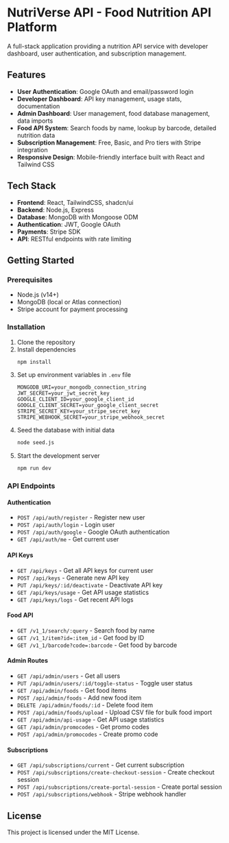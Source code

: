 
# NutriVerse API - Food Nutrition API Platform

A full-stack application providing a nutrition API service with developer dashboard, user authentication, and subscription management.

## Features

- **User Authentication**: Google OAuth and email/password login
- **Developer Dashboard**: API key management, usage stats, documentation
- **Admin Dashboard**: User management, food database management, data imports
- **Food API System**: Search foods by name, lookup by barcode, detailed nutrition data
- **Subscription Management**: Free, Basic, and Pro tiers with Stripe integration
- **Responsive Design**: Mobile-friendly interface built with React and Tailwind CSS

## Tech Stack

- **Frontend**: React, TailwindCSS, shadcn/ui
- **Backend**: Node.js, Express
- **Database**: MongoDB with Mongoose ODM
- **Authentication**: JWT, Google OAuth
- **Payments**: Stripe SDK
- **API**: RESTful endpoints with rate limiting

## Getting Started

### Prerequisites

- Node.js (v14+)
- MongoDB (local or Atlas connection)
- Stripe account for payment processing

### Installation

1. Clone the repository
2. Install dependencies
   ```bash
   npm install
   ```
3. Set up environment variables in `.env` file
   ```
   MONGODB_URI=your_mongodb_connection_string
   JWT_SECRET=your_jwt_secret_key
   GOOGLE_CLIENT_ID=your_google_client_id
   GOOGLE_CLIENT_SECRET=your_google_client_secret
   STRIPE_SECRET_KEY=your_stripe_secret_key
   STRIPE_WEBHOOK_SECRET=your_stripe_webhook_secret
   ```
4. Seed the database with initial data
   ```bash
   node seed.js
   ```
5. Start the development server
   ```bash
   npm run dev
   ```

### API Endpoints

#### Authentication
- `POST /api/auth/register` - Register new user
- `POST /api/auth/login` - Login user
- `POST /api/auth/google` - Google OAuth authentication
- `GET /api/auth/me` - Get current user

#### API Keys
- `GET /api/keys` - Get all API keys for current user
- `POST /api/keys` - Generate new API key
- `PUT /api/keys/:id/deactivate` - Deactivate API key
- `GET /api/keys/usage` - Get API usage statistics
- `GET /api/keys/logs` - Get recent API logs

#### Food API
- `GET /v1_1/search/:query` - Search food by name
- `GET /v1_1/item?id=:item_id` - Get food by ID
- `GET /v1_1/barcode?code=:barcode` - Get food by barcode

#### Admin Routes
- `GET /api/admin/users` - Get all users
- `PUT /api/admin/users/:id/toggle-status` - Toggle user status
- `GET /api/admin/foods` - Get food items
- `POST /api/admin/foods` - Add new food item
- `DELETE /api/admin/foods/:id` - Delete food item
- `POST /api/admin/foods/upload` - Upload CSV file for bulk food import
- `GET /api/admin/api-usage` - Get API usage statistics
- `GET /api/admin/promocodes` - Get promo codes
- `POST /api/admin/promocodes` - Create promo code

#### Subscriptions
- `GET /api/subscriptions/current` - Get current subscription
- `POST /api/subscriptions/create-checkout-session` - Create checkout session
- `POST /api/subscriptions/create-portal-session` - Create portal session
- `POST /api/subscriptions/webhook` - Stripe webhook handler

## License

This project is licensed under the MIT License.
